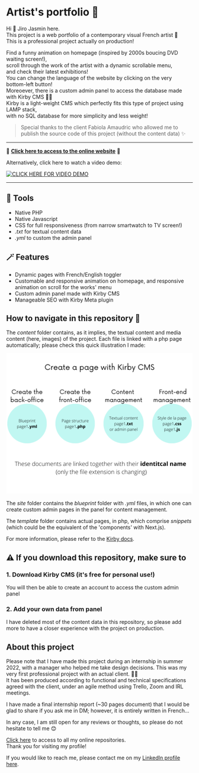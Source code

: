 # Artist's portfolio 🎨

Hi 👋 Jiro Jasmin here.  
This project is a web portfolio of a contemporary visual French artist 🎨  
This is a professional project actually on production!  
  
Find a funny animation on homepage (inspired by 2000s boucing DVD waiting screen!),  
scroll through the work of the artist with a dynamic scrollable menu,  
and check their latest exhibitions!  
You can change the language of the website by clicking on the very bottom-left button!  
Moreoever, there is a custom admin panel to access the database made with Kirby CMS 👨‍💻  
Kirby is a light-weight CMS which perfectly fits this type of project using LAMP stack,  
with no SQL database for more simplicity and less weight!  
  
> Special thanks to the client Fabiola Amaudric who allowed me to publish the source code of this project (without the content data) ✨  
  
---  
  
🚀 **[Click here to access to the online website](fabiolaamaudricduchaffaut.fr/)** 🚀  
   
Alternatively, click here to watch a video demo:  
 
[![CLICK HERE FOR VIDEO DEMO](https://img.youtube.com/vi/9_cJaUuS97U/0.jpg)](https://youtu.be/9_cJaUuS97U)
  
---
  
## 🔧 Tools

- Native PHP
- Native Javascript
- CSS for full responsiveness (from narrow smartwatch to TV screen!)
- *.txt* for textual content data
- *.yml* to custom the admin panel

## 🪄 Features

- Dynamic pages with French/English toggler
- Customable and responsive animation on homepage, and responsive animation on scroll for the works' menu
- Custom admin panel made with Kirby CMS
- Manageable SEO with Kirby Meta plugin

## How to navigate in this repository 🧐

The *content* folder contains, as it implies, the textual content and media content (here, images) of the project. Each file is linked with a php page automatically; please check this quick illustration I made:  

![Creation of a page with Kirby](./kirby-page.png)

The *site* folder contains the *blueprint* folder with *.yml* files, in which one can create custom admin pages in the panel for content management.
  
The *template* folder contains actual pages, in php, which comprise *snippets* (which could be the equivalent of the 'components' with Next.js).  
  
For more information, please refer to the [Kirby docs](https://getkirby.com/docs/guide).  

## ⚠️ If you download this repository, make sure to  

### 1. Download Kirby CMS (it's free for personal use!)  

You will then be able to create an account to access the custom admin panel

### 2. Add your own data from panel  

I have deleted most of the content data in this repository, so please add more to have a closer experience with the project on production.  
  
## About this project  
  
Please note that I have made this project during an internship in summer 2022, with a manager who helped me take design decisions. This was my very first professional project with an actual client. 👨‍💼  
It has been produced according to functional and technical specifications agreed with the client, under an agile method using Trello, Zoom and IRL meetings.  
 
I have made a final internship report (~30 pages document) that I would be glad to share if you ask me in DM; however, it is entirely written in French...

In any case, I am still open for any reviews or thoughts, so please do not hesitate to tell me 😊

[Click here](https://github.com/jiro-jasmin?tab=repositories) to access to all my online repositories.  
Thank you for visiting my profile!  

If you would like to reach me, please contact me on my [LinkedIn profile here](https://www.linkedin.com/in/florian-j-giraud-8449091b8).
